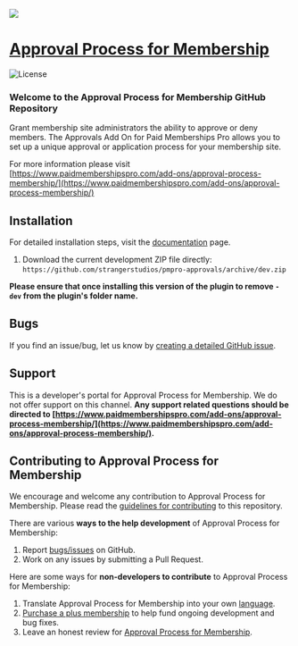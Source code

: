 ![](approval-process-for-membership-add-on-banner.png)

# [Approval Process for Membership](https://www.paidmembershipspro.com/add-ons/approval-process-membership/) #
[comment]: # (Generate badges from shields.io, only works for .org plugins to get other stats etc. We'd have to create our own endpoints for Premium plugins)

![License](https://img.shields.io/badge/license-GPL--2.0%2B-red.svg?style=flat-square)

### Welcome to the Approval Process for Membership GitHub Repository
Grant membership site administrators the ability to approve or deny members. The Approvals Add On for Paid Memberships Pro allows you to set up a unique approval or application process for your membership site.

For more information please visit [https://www.paidmembershipspro.com/add-ons/approval-process-membership/](https://www.paidmembershipspro.com/add-ons/approval-process-membership/)

## Installation ##
For detailed installation steps, visit the [documentation](https://www.paidmembershipspro.com/add-ons/approval-process-membership/) page.

1. Download the current development ZIP file directly: `https://github.com/strangerstudios/pmpro-approvals/archive/dev.zip`

**Please ensure that once installing this version of the plugin to remove `-dev` from the plugin's folder name.**

## Bugs ##
If you find an issue/bug, let us know by [creating a detailed GitHub issue](https://github.com/strangerstudios/pmpro-approvals/issues/new).

## Support ##
This is a developer's portal for Approval Process for Membership. We do not offer support on this channel. **Any support related questions should be directed to [https://www.paidmembershipspro.com/add-ons/approval-process-membership/](https://www.paidmembershipspro.com/add-ons/approval-process-membership/).**

## Contributing to Approval Process for Membership ##
We encourage and welcome any contribution to Approval Process for Membership. Please read the [guidelines for contributing](https://github.com/strangerstudios/pmpro-approvals/blob/dev/.github/CONTRIBUTING.md) to this repository.

There are various **ways to the help development** of Approval Process for Membership:

1. Report [bugs/issues](https://github.com/strangerstudios/pmpro-approvals/issues/new) on GitHub.
2. Work on any issues by submitting a Pull Request.

Here are some ways for **non-developers to contribute** to Approval Process for Membership:

1. Translate Approval Process for Membership into your own [language](https://www.paidmembershipspro.com/paid-memberships-pro-in-your-language/).
2. [Purchase a plus membership](https://paidmembershipspro.com/pricing) to help fund ongoing development and bug fixes.
3. Leave an honest review for [Approval Process for Membership](https://www.paidmembershipspro.com/submit-testimonial/).
